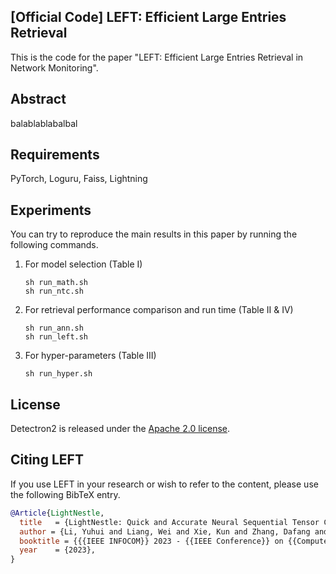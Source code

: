 ## [Official Code] LEFT: Efficient Large Entries Retrieval
This is the code for the paper "LEFT: Efficient Large Entries Retrieval in Network Monitoring".

## Abstract
balablablabalbal

## Requirements
PyTorch, Loguru, Faiss, Lightning

## Experiments

You can try to reproduce the main results in this paper by running the following commands.

1. For model selection (Table I)
    ```
    sh run_math.sh
    sh run_ntc.sh
    ```

2. For retrieval performance comparison and run time (Table II & IV)
    ```
    sh run_ann.sh
    sh run_left.sh
    ```

3. For hyper-parameters (Table III)
    ```
    sh run_hyper.sh
    ```


## License

Detectron2 is released under the [Apache 2.0 license](LICENSE).

## Citing LEFT
If you use LEFT in your research or wish to refer to the content, please use the following BibTeX entry. 

```BibTeX
@Article{LightNestle,
  title   = {LightNestle: Quick and Accurate Neural Sequential Tensor Completion via Meta Learning},
  author = {Li, Yuhui and Liang, Wei and Xie, Kun and Zhang, Dafang and Xie, Songyou and Li, Kuan-Ching},
  booktitle = {{{IEEE INFOCOM}} 2023 - {{IEEE Conference}} on {{Computer Communications}}},
  year    = {2023},
}
```

